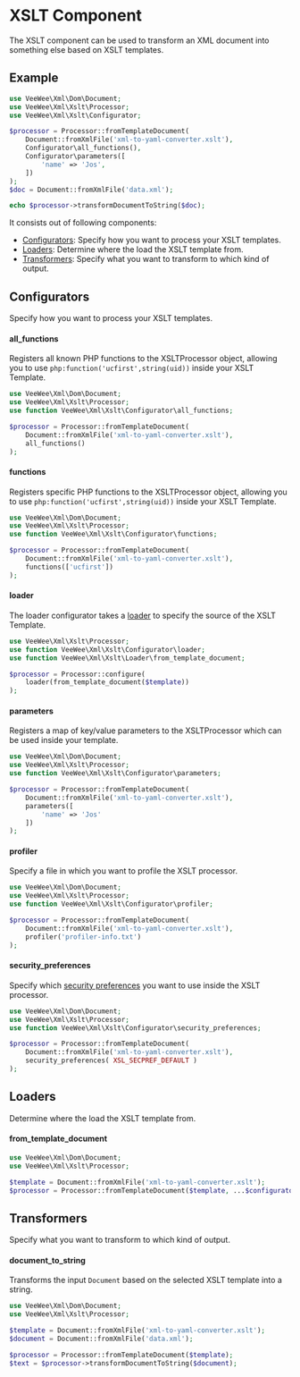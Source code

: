 # XSLT Component

The XSLT component can be used to transform an XML document into something else based on XSLT templates.

## Example

```php
use VeeWee\Xml\Dom\Document;
use VeeWee\Xml\Xslt\Processor;
use VeeWee\Xml\Xslt\Configurator;

$processor = Processor::fromTemplateDocument(
    Document::fromXmlFile('xml-to-yaml-converter.xslt'),
    Configurator\all_functions(),
    Configurator\parameters([
        'name' => 'Jos',    
    ])
);
$doc = Document::fromXmlFile('data.xml');

echo $processor->transformDocumentToString($doc);
```

It consists out of following components:

* [Configurators](#configurators): Specify how you want to process your XSLT templates.
* [Loaders](#loaders): Determine where the load the XSLT template from.
* [Transformers](#transformers): Specify what you want to transform to which kind of output.


## Configurators

Specify how you want to process your XSLT templates.

#### all_functions

Registers all known PHP functions to the XSLTProcessor object, allowing you to use `php:function('ucfirst',string(uid))` inside your XSLT Template.

```php
use VeeWee\Xml\Dom\Document;
use VeeWee\Xml\Xslt\Processor;
use function VeeWee\Xml\Xslt\Configurator\all_functions;

$processor = Processor::fromTemplateDocument(
    Document::fromXmlFile('xml-to-yaml-converter.xslt'),
    all_functions()
);
```

#### functions

Registers specific PHP functions to the XSLTProcessor object, allowing you to use `php:function('ucfirst',string(uid))` inside your XSLT Template.

```php
use VeeWee\Xml\Dom\Document;
use VeeWee\Xml\Xslt\Processor;
use function VeeWee\Xml\Xslt\Configurator\functions;

$processor = Processor::fromTemplateDocument(
    Document::fromXmlFile('xml-to-yaml-converter.xslt'),
    functions(['ucfirst'])
);
```

#### loader

The loader configurator takes a [loader](#loaders) to specify the source of the XSLT Template.

```php
use VeeWee\Xml\Xslt\Processor;
use function VeeWee\Xml\Xslt\Configurator\loader;
use function VeeWee\Xml\Xslt\Loader\from_template_document;

$processor = Processor::configure(
    loader(from_template_document($template))
);
```

#### parameters

Registers a map of key/value parameters to the XSLTProcessor which can be used inside your template.

```php
use VeeWee\Xml\Dom\Document;
use VeeWee\Xml\Xslt\Processor;
use function VeeWee\Xml\Xslt\Configurator\parameters;

$processor = Processor::fromTemplateDocument(
    Document::fromXmlFile('xml-to-yaml-converter.xslt'),
    parameters([
        'name' => 'Jos'
    ])
);
```

#### profiler

Specify a file in which you want to profile the XSLT processor.

```php
use VeeWee\Xml\Dom\Document;
use VeeWee\Xml\Xslt\Processor;
use function VeeWee\Xml\Xslt\Configurator\profiler;

$processor = Processor::fromTemplateDocument(
    Document::fromXmlFile('xml-to-yaml-converter.xslt'),
    profiler('profiler-info.txt')
);
```

#### security_preferences

Specify which [security preferences](https://www.php.net/manual/en/xsltprocessor.setsecurityprefs.php) you want to use inside the XSLT processor. 

```php
use VeeWee\Xml\Dom\Document;
use VeeWee\Xml\Xslt\Processor;
use function VeeWee\Xml\Xslt\Configurator\security_preferences;

$processor = Processor::fromTemplateDocument(
    Document::fromXmlFile('xml-to-yaml-converter.xslt'),
    security_preferences( XSL_SECPREF_DEFAULT )
);
```

## Loaders

Determine where the load the XSLT template from.

#### from_template_document

```php
use VeeWee\Xml\Dom\Document;
use VeeWee\Xml\Xslt\Processor;

$template = Document::fromXmlFile('xml-to-yaml-converter.xslt');
$processor = Processor::fromTemplateDocument($template, ...$configurators);
```

## Transformers

Specify what you want to transform to which kind of output.

#### document_to_string

Transforms the input `Document` based on the selected XSLT template into a string.

```php
use VeeWee\Xml\Dom\Document;
use VeeWee\Xml\Xslt\Processor;

$template = Document::fromXmlFile('xml-to-yaml-converter.xslt');
$document = Document::fromXmlFile('data.xml');

$processor = Processor::fromTemplateDocument($template);
$text = $processor->transformDocumentToString($document);
```
